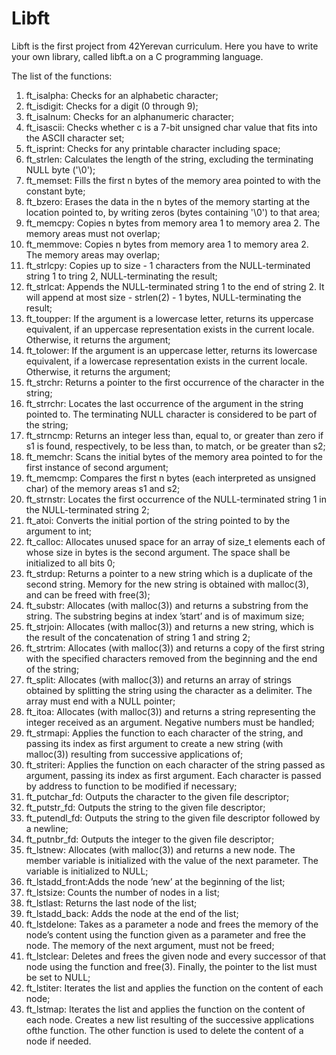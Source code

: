 # Libft

Libft is the first project from 42Yerevan curriculum.
Here you have to write your own library, called libft.a on a C programming language.

The list of the functions:

1. ft_isalpha:      Checks for an alphabetic character;
2. ft_isdigit:      Checks for a digit (0 through 9);
3. ft_isalnum:      Checks for an alphanumeric character;
4. ft_isascii:      Checks whether c is a 7-bit unsigned char value that fits into the ASCII character set;
5. ft_isprint:      Checks for any printable character including space;
6. ft_strlen:       Calculates the length of the string, excluding the terminating NULL byte ('\0');
7. ft_memset:       Fills the first n bytes of the memory area pointed to with the constant byte;
8. ft_bzero:        Erases the data in the n bytes of the memory starting at the location pointed to, 
                    by writing zeros (bytes containing '\0') to that area;
9. ft_memcpy:       Copies n bytes from memory area 1 to memory area 2.  The memory areas must not overlap;
10. ft_memmove:     Copies n bytes from memory area 1 to memory area 2.  The memory areas may overlap;
11. ft_strlcpy:     Copies up to size - 1 characters from the NULL-terminated string 1 to tring 2, 
                    NULL-terminating the result;  
12. ft_strlcat:     Appends the NULL-terminated string 1 to the end of string 2. 
                    It will append at most size - strlen(2) - 1 bytes, NULL-terminating the result;
13. ft_toupper:     If the argument is a lowercase letter, returns its uppercase equivalent, if an uppercase 
                    representation exists in the current locale. Otherwise, it returns the argument;
14. ft_tolower:     If the argument is an uppercase letter, returns its lowercase equivalent, if a lowercase 
                    representation exists in the current locale.  Otherwise, it returns the argument; 
15. ft_strchr:      Returns a pointer to the first occurrence of the character in the string;
16. ft_strrchr:     Locates the last occurrence of the argument in the string pointed to.
                    The terminating NULL character is considered to be part of the string;
17. ft_strncmp:     Returns an integer less than, equal to, or greater than zero if s1 is found, respectively, 
                    to be less than, to match, or be greater than s2;
18. ft_memchr:      Scans the initial bytes of the memory area pointed to for the first instance of second argument;
19. ft_memcmp:      Compares the first n bytes (each interpreted as unsigned char) of the memory areas s1 and s2;
20. ft_strnstr:     Locates the first occurrence of the NULL-terminated string 1 in the NULL-terminated string 2;
21. ft_atoi:        Converts the initial portion of the string pointed to by the argument to int;
22. ft_calloc:      Allocates unused space for an array of size_t elements each of whose size in bytes is 
                    the second argument.  The space shall be initialized to all bits 0;
23. ft_strdup:      Returns a pointer to a new string which is a duplicate of the second string.
                    Memory for the new string is obtained with malloc(3), and can be freed with free(3);
24. ft_substr:      Allocates (with malloc(3)) and returns a substring from the string.
                    The substring begins at index ’start’ and is of maximum size;
25. ft_strjoin:     Allocates (with malloc(3)) and returns a new string, which is the result of the 
                    concatenation of string 1 and string 2;
26. ft_strtrim:     Allocates (with malloc(3)) and returns a copy of the first string with the specified 
                    characters removed from the beginning and the end of the string;
27. ft_split:       Allocates (with malloc(3)) and returns an array of strings obtained by splitting the string 
                    using the character as a delimiter. The array must end with a NULL pointer; 
28. ft_itoa:        Allocates (with malloc(3)) and returns a string representing the integer received as an 
                    argument. Negative numbers must be handled;
29. ft_strmapi:     Applies the function to each character of the string, and passing its index as first
                    argument to create a new string (with malloc(3)) resulting from successive applications of;
30. ft_striteri:    Applies the function on each character of the string passed as argument, 
                    passing its index as first argument. Each character is passed by address to function 
                    to be modified if necessary;
31. ft_putchar_fd:  Outputs the character to the given file descriptor;
32. ft_putstr_fd:   Outputs the string to the given file descriptor;
33. ft_putendl_fd:  Outputs the string to the given file descriptor followed by a newline;
34. ft_putnbr_fd:   Outputs the integer to the given file descriptor;
35. ft_lstnew:      Allocates (with malloc(3)) and returns a new node.
                    The member variable is initialized with the value of 
                    the next parameter. The variable is initialized to NULL;
36. ft_lstadd_front:Adds the node ’new’ at the beginning of the list;
37. ft_lstsize:     Counts the number of nodes in a list; 
38. ft_lstlast:     Returns the last node of the list;  
39. ft_lstadd_back: Adds the node at the end of the list;
40. ft_lstdelone:   Takes as a parameter a node and frees the memory of the node’s content 
                    using the function given as a parameter and free the node. The memory of 
                    the next argument, must not be freed;
41. ft_lstclear:    Deletes and frees the given node and every successor of that node using 
                    the function and free(3). Finally, the pointer to the list must be set to NULL;
42. ft_lstiter:     Iterates the list and applies the function on the content of each node;
43. ft_lstmap:      Iterates the list and applies the function on the content of each node.
                    Creates a new list resulting of the successive applications ofthe 
                    function. The other function is used to delete the content of a node if 
                    needed.